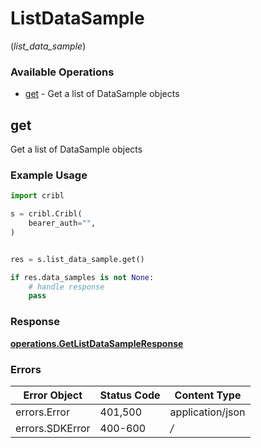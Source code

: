 # ListDataSample
(*list_data_sample*)

### Available Operations

* [get](#get) - Get a list of DataSample objects

## get

Get a list of DataSample objects

### Example Usage

```python
import cribl

s = cribl.Cribl(
    bearer_auth="",
)


res = s.list_data_sample.get()

if res.data_samples is not None:
    # handle response
    pass
```


### Response

**[operations.GetListDataSampleResponse](../../models/operations/getlistdatasampleresponse.md)**
### Errors

| Error Object     | Status Code      | Content Type     |
| ---------------- | ---------------- | ---------------- |
| errors.Error     | 401,500          | application/json |
| errors.SDKError  | 400-600          | */*              |
